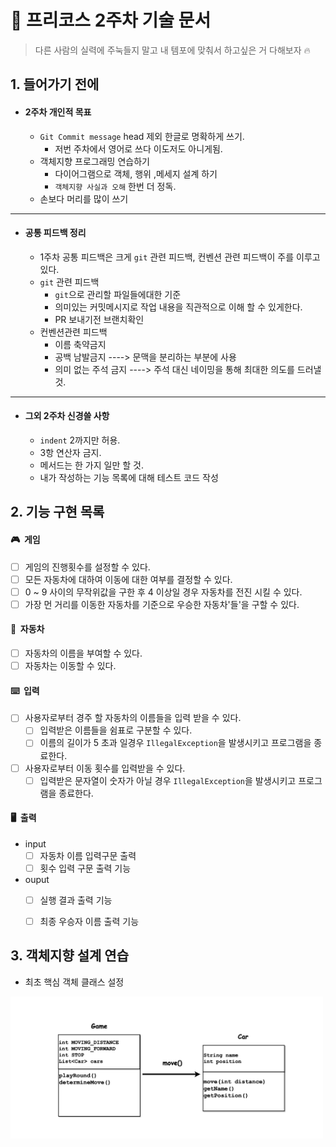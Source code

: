 # 🚗 프리코스 2주차 기술 문서

> 다른 사람의 실력에 주눅들지 말고 내 템포에 맞춰서 하고싶은 거 다해보자 🔥 

## 1. 들어가기 전에
+ #### 2주차 개인적 목표
  + `Git Commit message` head 제외 한글로 명확하게 쓰기.
    + 저번 주차에서 영어로 쓰다 이도저도 아니게됨.
  + 객체지향 프로그래밍 연습하기
    + 다이어그램으로 객체, 행위 ,메세지 설계 하기
    + `객체지향 사실과 오해` 한번 더 정독.
  + 손보다 머리를 많이 쓰기
---
+ #### 공통 피드백 정리
  + 1주차 공통 피드백은 크게 `git` 관련 피드백, 컨벤션 관련 피드백이 주를 이루고 있다.
  + `git` 관련 피드백
    + `git`으로 관리할 파일들에대한 기준
    + 의미있는 커밋메시지로 작업 내용을 직관적으로 이해 할 수 있게한다.
    + PR 보내기전 브랜치확인
  + 컨벤션관련 피드백
    + 이름 축약금지 
    + 공백 남발금지 ----> 문맥을 분리하는 부분에 사용
    + 의미 없는 주석 금지 ----> 주석 대신 네이밍을 통해 최대한 의도를 드러낼것.
---
+ #### 그외 2주차 신경쓸 사항 
  + `indent` 2까지만 허용. 
  + 3항 연산자 금지.
  + 메서드는 한 가지 일만 할 것.
  + 내가 작성하는 기능 목록에 대해 테스트 코드 작성

## 2. 기능 구현 목록
#### 🎮&nbsp; 게임
- [ ] 게임의 진행횟수를 설정할 수 있다.
- [ ] 모든 자동차에 대하여 이동에 대한 여부를 결정할 수 있다.
- [ ] 0 ~ 9 사이의 무작위값을 구한 후 4 이상일 경우 자동차를 전진 시킬 수 있다.
- [ ] 가장 먼 거리를 이동한 자동차를 기준으로 우승한 자동차'들'을 구할 수 있다.
#### 🚙&nbsp; 자동차
- [ ] 자동차의 이름을 부여할 수 있다.
- [ ] 자동차는 이동할 수 있다.   
#### ⌨️&nbsp; 입력
- [ ] 사용자로부터 경주 할 자동차의 이름들을 입력 받을 수 있다.
  - [ ] 입력받은 이름들을 쉼표로 구분할 수 있다.
  - [ ] 이름의 길이가 5 초과 일경우 `IllegalException`을 발생시키고 프로그램을 종료한다.
- [ ] 사용자로부터 이동 횟수를 입력받을 수 있다.
  - [ ] 입력받은 문자열이 숫자가 아닐 경우 `IllegalException`을 발생시키고 프로그램을 종료한다.
#### 🖥️&nbsp; 출력
- input
  - [ ] 자동차 이름 입력구문 출력
  - [ ] 횟수 입력 구문 출력 기능
- ouput
  - [ ] 실행 결과 출력 기능
  - [ ] 최종 우승자 이름 출력 기능


## 3. 객체지향 설계 연습

  + 최초 핵심 객체 클래스 설정

<img width="500px;" src="../src/resources/img/diagram1.png">
